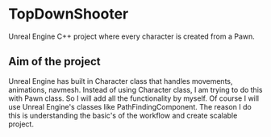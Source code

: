 # TopDownShooter
Unreal Engine C++ project where every character is created from a Pawn.

## Aim of the project
Unreal Engine has built in Character class that handles movements, animations, navmesh.
Instead of using Character class, I am trying to do this with Pawn class. So I will add all the functionality
by myself. Of course I will use Unreal Engine's classes like PathFindingComponent. 
The reason I do this is understanding the basic's of the workflow and create scalable project.
